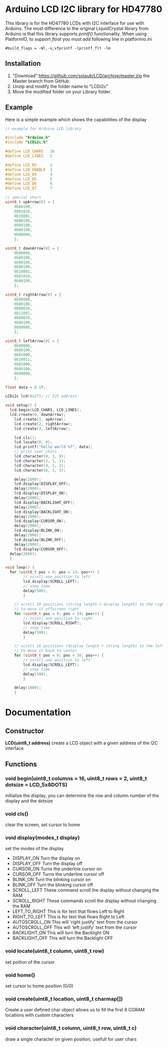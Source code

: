 # Arduino LCD I2C library for HD47780

This library is for the HD47780 LCDs with I2C interface for use with Arduino.
The most difference to the original LiquidCrystal library from Arduino is that this library supports *printf()* functionality.
When using PlatformIO, to support *float* you must add following line in platformio.ini
```
#build_flags = -Wl,-u,vfprintf -lprintf_flt -lm
```


## Installation

1. "Download":https://github.com/sstaub/LCD/archive/master.zip the Master branch from GitHub.
2. Unzip and modify the folder name to "LCDi2c"
3. Move the modified folder on your Library folder.


## Example
Here is a simple example which shows the capabilities of the display 
```cpp
// example for Arduino LCD library

#include "Arduino.h"
#include "LCDi2c.h"

#define LCD_CHARS   16
#define LCD_LINES   2

#define LCD_RS      2
#define LCD_ENABLE  3
#define LCD_D4      4
#define LCD_D5      5
#define LCD_D6      6
#define LCD_D7      7

// special chars
uint8_t upArrow[8] = {  
	0b00100,
	0b01010,
	0b10001,
	0b00100,
	0b00100,
	0b00100,
	0b00000,
	};

uint8_t downArrow[8] = {
	0b00000,
	0b00100,
	0b00100,
	0b00100,
	0b10001,
	0b01010,
	0b00100,
	};

uint8_t rightArrow[8] = {
	0b00000,
	0b00100,
	0b00010,
	0b11001,
	0b00010,
	0b00100,
	0b00000,
	};

uint8_t leftArrow[8] = {
	0b00000,
	0b00100,
	0b01000,
	0b10011,
	0b01000,
	0b00100,
	0b00000,
	};

float data = 0.1f;

LCDi2c lcd(0x27); // I2C address

void setup() {
  lcd.begin(LCD_CHARS, LCD_LINES);
  lcd.create(0, downArrow);
	lcd.create(1, upArrow);
	lcd.create(2, rightArrow);
	lcd.create(3, leftArrow);

	lcd.cls();
	lcd.locate(0, 0);
	lcd.printf("hello world %f", data);
	// print user chars
	lcd.character(0, 1, 0);
	lcd.character(2, 1, 1);
	lcd.character(4, 1, 2);
	lcd.character(6, 1, 3);

	delay(2000);
	lcd.display(DISPLAY_OFF);
	delay(2000);
	lcd.display(DISPLAY_ON);
	delay(2000);
	lcd.display(BACKLIGHT_OFF);
	delay(2000);
	lcd.display(BACKLIGHT_ON);
	delay(2000);
	lcd.display(CURSOR_ON);
	delay(2000);
	lcd.display(BLINK_ON);
	delay(2000);
	lcd.display(BLINK_OFF);
	delay(2000);
	lcd.display(CURSOR_OFF);
  delay(2000);
  }

void loop() {
  for (uint8_t pos = 0; pos < 13; pos++) {
		// scroll one position to left
		lcd.display(SCROLL_LEFT);
		// step time
		delay(500);
		}

	// scroll 29 positions (string length + display length) to the right
	// to move it offscreen right
	for (uint8_t pos = 0; pos < 29; pos++) {
		// scroll one position to right
		lcd.display(SCROLL_RIGHT);
		// step time
		delay(500);
		}

	// scroll 16 positions (display length + string length) to the left
	// to move it back to center
	for (uint8_t pos = 0; pos < 16; pos++) {
		// scroll one position to left
		lcd.display(SCROLL_LEFT);
		// step time
		delay(500);
		}

	delay(1000);
	}
```

# Documentation

## Constructor
**LCD(uint8_t address)**
create a LCD object with a given address of the I2C interface

## Functions

### **void begin(uint8_t columns = 16, uint8_t rows = 2, uint8_t dotsize = LCD_5x8DOTS)**
initialize the display, you can determine the row and column number of the display and the dotsize

### **void cls()**
clear the screen, set cursor to home

### **void display(modes_t display)**
set the modes of the display

- DISPLAY_ON Turn the display on
- DISPLAY_OFF Turn the display off
- CURSOR_ON Turns the underline cursor on
- CURSOR_OFF Turns the underline cursor off
- BLINK_ON Turn the blinking cursor on
- BLINK_OFF Turn the blinking cursor off
- SCROLL_LEFT These command scroll the display without changing the RAM
- SCROLL_RIGHT These commands scroll the display without changing the RAM
- LEFT_TO_RIGHT This is for text that flows Left to Right
- RIGHT_TO_LEFT This is for text that flows Right to Left
- AUTOSCROLL_ON This will 'right justify' text from the cursor
- AUTOSCROLL_OFF This will 'left justify' text from the cursor
- BACKLIGHT_ON This will turn the Backlight ON
- BACKLIGHT_OFF This will turn the Backlight OFF

### **void locate(uint8_t column, uint8_t row)**
set poition of the cursor

### **void home()**
set cursor to home position (0/0)

### **void create(uint8_t location, uint8_t charmap[])**
Create a user defined char object allows us to fill the first 8 CGRAM locations with custom characters

### **void character(uint8_t column, uint8_t row, uint8_t c)**
draw a single character on given position, usefull for user chars
